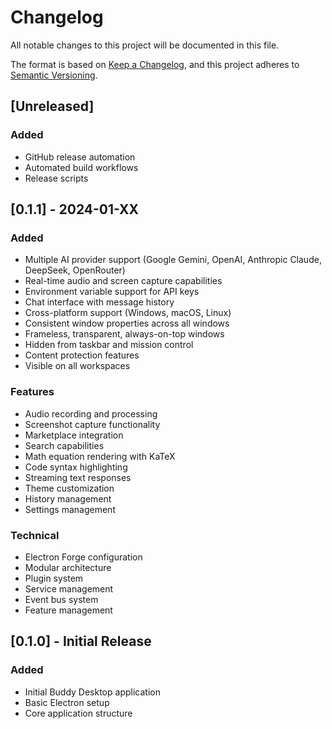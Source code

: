 # Changelog

All notable changes to this project will be documented in this file.

The format is based on [Keep a Changelog](https://keepachangelog.com/en/1.0.0/),
and this project adheres to [Semantic Versioning](https://semver.org/spec/v2.0.0.html).

## [Unreleased]

### Added
- GitHub release automation
- Automated build workflows
- Release scripts

## [0.1.1] - 2024-01-XX

### Added
- Multiple AI provider support (Google Gemini, OpenAI, Anthropic Claude, DeepSeek, OpenRouter)
- Real-time audio and screen capture capabilities
- Environment variable support for API keys
- Chat interface with message history
- Cross-platform support (Windows, macOS, Linux)
- Consistent window properties across all windows
- Frameless, transparent, always-on-top windows
- Hidden from taskbar and mission control
- Content protection features
- Visible on all workspaces

### Features
- Audio recording and processing
- Screenshot capture functionality
- Marketplace integration
- Search capabilities
- Math equation rendering with KaTeX
- Code syntax highlighting
- Streaming text responses
- Theme customization
- History management
- Settings management

### Technical
- Electron Forge configuration
- Modular architecture
- Plugin system
- Service management
- Event bus system
- Feature management

## [0.1.0] - Initial Release

### Added
- Initial Buddy Desktop application
- Basic Electron setup
- Core application structure

